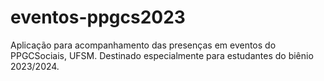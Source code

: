 # eventos-ppgcs2023
Aplicação para acompanhamento das presenças em eventos do PPGCSociais, UFSM. Destinado especialmente para estudantes do biênio 2023/2024.
